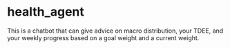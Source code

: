 # health_agent

This is a chatbot that can give advice on macro distribution, your TDEE, and your weekly progress based on a goal weight and a current weight.
